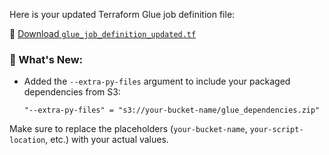 Here is your updated Terraform Glue job definition file:

📄 [Download `glue_job_definition_updated.tf`](blob:https://m365.cloud.microsoft/5fd2288a-a38b-46e7-b9c8-d95975c4ac61)

### 🔧 What's New:
- Added the `--extra-py-files` argument to include your packaged dependencies from S3:
  ```hcl
  "--extra-py-files" = "s3://your-bucket-name/glue_dependencies.zip"
  ```

Make sure to replace the placeholders (`your-bucket-name`, `your-script-location`, etc.) with your actual values.

